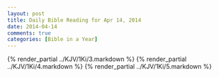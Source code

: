 ```yaml
---
layout: post
title: Daily Bible Reading for Apr 14, 2014
date: 2014-04-14
comments: true
categories: [Bible in a Year]
---
```

{% render_partial ../KJV/1Ki/3.markdown %}
{% render_partial ../KJV/1Ki/4.markdown %}
{% render_partial ../KJV/1Ki/5.markdown %}
